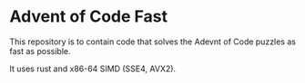 # Advent of Code Fast

This repository is to contain code that solves the Adevnt of Code puzzles as fast as possible.

It uses rust and x86-64 SIMD (SSE4, AVX2).
